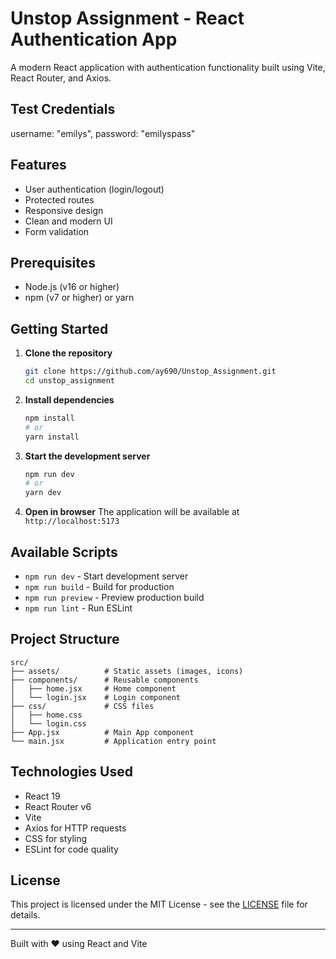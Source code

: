 # Unstop Assignment - React Authentication App

A modern React application with authentication functionality built using Vite, React Router, and Axios.

## Test Credentials

  username: "emilys",
  password: "emilyspass"


## Features

- User authentication (login/logout)
- Protected routes
- Responsive design
- Clean and modern UI
- Form validation

## Prerequisites

- Node.js (v16 or higher)
- npm (v7 or higher) or yarn

## Getting Started

1. **Clone the repository**
   ```bash
   git clone https://github.com/ay690/Unstop_Assignment.git
   cd unstop_assignment
   ```

2. **Install dependencies**
   ```bash
   npm install
   # or
   yarn install
   ```

3. **Start the development server**
   ```bash
   npm run dev
   # or
   yarn dev
   ```

4. **Open in browser**
   The application will be available at `http://localhost:5173`

## Available Scripts

- `npm run dev` - Start development server
- `npm run build` - Build for production
- `npm run preview` - Preview production build
- `npm run lint` - Run ESLint

## Project Structure

```
src/
├── assets/          # Static assets (images, icons)
├── components/      # Reusable components
│   ├── home.jsx     # Home component
│   └── login.jsx    # Login component
├── css/             # CSS files
│   ├── home.css
│   └── login.css
├── App.jsx          # Main App component
└── main.jsx         # Application entry point
```

## Technologies Used

- React 19
- React Router v6
- Vite
- Axios for HTTP requests
- CSS for styling
- ESLint for code quality

## License

This project is licensed under the MIT License - see the [LICENSE](LICENSE) file for details.

---

Built with ❤️ using React and Vite